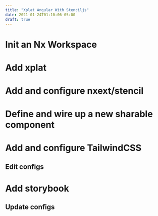 ```yaml
---
title: "Xplat Angular With Stenciljs"
date: 2021-01-24T01:10:06-05:00
draft: true
---
```


# Init an Nx Workspace

# Add xplat

# Add and configure nxext/stencil

# Define and wire up a new sharable component


# Add and configure TailwindCSS

## Edit configs

# Add storybook

## Update configs